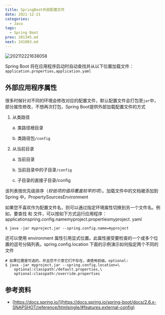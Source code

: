 ```yaml
---
title: SpringBoot外部配置文件
date: 2021-12-21
categories:
  - Java
tags:
  - Spring Boot
prev: 201345.md
next: 241003.md
---
```


![202112221638058](https://cdn.jsdelivr.net/gh/qbmzc/images/2021/202112221638058.png)

<!-- more -->

Spring Boot 将在应用程序启动时自动查找并从以下位置加载文件：`application.properties,application.yaml`

## 外部应用程序属性

很多时候针对不同的环境会修改对应的配置文件，默认配置文件会打包至`jar`中，部分属性修改，不想再次打包，Spring Boot提供外部加载配置文件的方式

1. 从类路径

    a. 类路径根目录

    b. 类路径包`/config`

2. 从当前目录

    a. 当前目录

    b. 当前目录中的子目录`/config`

    c. 子目录的直接子目录/config

该列表按优先级排序（$较低项的值将覆盖较早的项$）。加载文件中的文档被添加到 Spring 中。PropertySourcesEnvironment

如果您不喜欢作为配置文件名，则可以通过指定环境属性切换到另一个文件名。例如，要查找 和 文件，可以按如下方式运行应用程序：applicationspring.config.namemyproject.propertiesmyproject.
yaml

```shell
$ java -jar myproject.jar --spring.config.name=myproject
```
还可以使用 environment 属性引用显式位置。此属性接受要检查的一个或多个位置的逗号分隔列表。spring.config.location
下面的示例演示如何指定两个不同的文件

```shell
# 如果位置是可选的，并且您不介意它们不存在，请使用前缀。optional:
$ java -jar myproject.jar --spring.config.location=\
    optional:classpath:/default.properties,\
    optional:classpath:/override.properties
```


## 参考资料

- [https://docs.spring.io/](https://docs.spring.io/spring-boot/docs/2.6.x-SNAPSHOT/reference/htmlsingle/#features.external-config)



